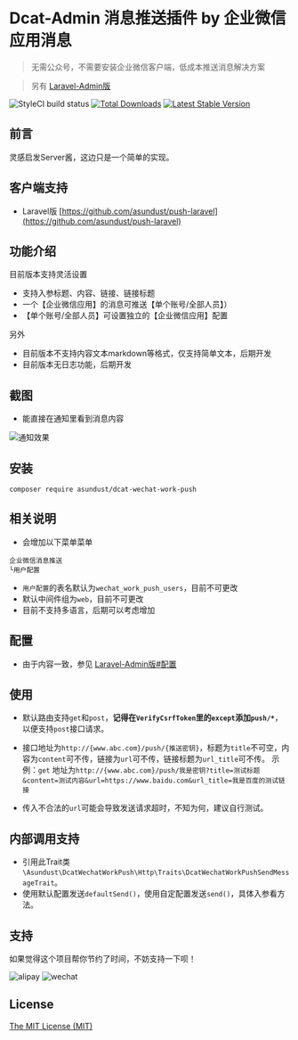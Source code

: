 Dcat-Admin 消息推送插件 by 企业微信应用消息
======
> 无需公众号，不需要安装企业微信客户端，低成本推送消息解决方案

> 另有 [Laravel-Admin版](https://github.com/asundust/wechat-work-push)

![StyleCI build status](https://github.styleci.io/repos/382739241/shield)
<a href="https://packagist.org/packages/asundust/dcat-wechat-work-push"><img src="https://img.shields.io/packagist/dt/asundust/dcat-wechat-work-push" alt="Total Downloads"></a>
<a href="https://packagist.org/packages/asundust/dcat-wechat-work-push"><img src="https://img.shields.io/packagist/v/asundust/dcat-wechat-work-push" alt="Latest Stable Version"></a>


## 前言

灵感启发Server酱，这边只是一个简单的实现。

## 客户端支持

- Laravel版 [https://github.com/asundust/push-laravel](https://github.com/asundust/push-laravel)

## 功能介绍

目前版本支持灵活设置

- 支持入参标题、内容、链接、链接标题
- 一个【企业微信应用】的消息可推送【单个账号/全部人员】）
- 【单个账号/全部人员】可设置独立的【企业微信应用】配置

另外

- 目前版本不支持内容文本markdown等格式，仅支持简单文本，后期开发
- 目前版本无日志功能，后期开发

## 截图

- 能直接在通知里看到消息内容

![通知效果](https://user-images.githubusercontent.com/6573979/107605606-a4adfb80-6c6e-11eb-9f71-66309bc41c1e.png)

## 安装

```
composer require asundust/dcat-wechat-work-push
```

## 相关说明

- 会增加以下菜单菜单
```
企业微信消息推送
└用户配置
```
- `用户配置`的表名默认为`wechat_work_push_users`，目前不可更改
- 默认中间件组为`web`，目前不可更改
- 目前不支持多语言，后期可以考虑增加

## 配置

- 由于内容一致，参见 [Laravel-Admin版#配置](https://github.com/asundust/wechat-work-push#%E9%85%8D%E7%BD%AE)

## 使用

- 默认路由支持`get`和`post`，**记得在`VerifyCsrfToken`里的`except`添加`push/*`**，以便支持`post`接口请求。

- 接口地址为`http://{www.abc.com}/push/{推送密钥}`，标题为`title`不可空，内容为`content`可不传，链接为`url`可不传，链接标题为`url_title`可不传。 示例：`get`
  地址为`http://{www.abc.com}/push/我是密钥?title=测试标题&content=测试内容&url=https://www.baidu.com&url_title=我是百度的测试链接`

- 传入不合法的`url`可能会导致发送请求超时，不知为何，建议自行测试。

## 内部调用支持

- 引用此Trait类`\Asundust\DcatWechatWorkPush\Http\Traits\DcatWechatWorkPushSendMessageTrait`。
- 使用默认配置发送`defaultSend()`，使用自定配置发送`send()`，具体入参看方法。

## 支持

如果觉得这个项目帮你节约了时间，不妨支持一下呗！

![alipay](https://user-images.githubusercontent.com/6573979/91679916-2c4df500-eb7c-11ea-98a7-ab740ddda77d.png)
![wechat](https://user-images.githubusercontent.com/6573979/91679913-2b1cc800-eb7c-11ea-8915-eb0eced94aee.png)

## License

[The MIT License (MIT)](https://opensource.org/licenses/MIT)